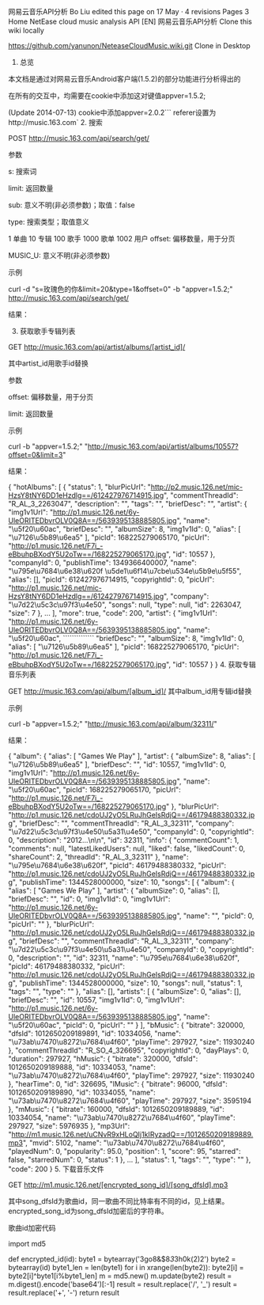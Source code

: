 网易云音乐API分析
Bo Liu edited this page on 17 May · 4 revisions
 Pages 3
Home
NetEase cloud music analysis API [EN]
网易云音乐API分析
Clone this wiki locally


https://github.com/yanunon/NeteaseCloudMusic.wiki.git
 Clone in Desktop
1. 总览

本文档是通过对网易云音乐Android客户端(1.5.2)的部分功能进行分析得出的

在所有的交互中，均需要在cookie中添加这对键值appver=1.5.2;

(Update 2014-07-13) cookie中添加appver=2.0.2``` referer设置为http://music.163.com`
2. 搜索

POST http://music.163.com/api/search/get/

参数

s: 搜索词

limit: 返回数量

sub: 意义不明(非必须参数)；取值：false

type: 搜索类型；取值意义

1 单曲
10 专辑
100 歌手
1000 歌单
1002 用户
offset: 偏移数量，用于分页

MUSIC_U: 意义不明(非必须参数)

示例

curl -d "s=玫瑰色的你&limit=20&type=1&offset=0" -b "appver=1.5.2;" http://music.163.com/api/search/get/

结果：



3. 获取歌手专辑列表

GET http://music.163.com/api/artist/albums/[artist_id]/

其中artist_id用歌手id替换

参数

offset: 偏移数量，用于分页

limit: 返回数量

示例

curl -b "appver=1.5.2;" "http://music.163.com/api/artist/albums/10557?offset=0&limit=3"

结果：

{
    "hotAlbums": [
        {
            "status": 1,
            "blurPicUrl": "http://p2.music.126.net/mic-HzsY8tNY6DD1eHzdlg==/612427976714915.jpg",
            "commentThreadId": "R_AL_3_2263047",
            "description": "",
            "tags": "",
            "briefDesc": "",
            "artist": {
                "img1v1Url": "http://p1.music.126.net/6y-UleORITEDbvrOLV0Q8A==/5639395138885805.jpg",
                "name": "\u5f20\u60ac",
                "briefDesc": "",
                "albumSize": 8,
                "img1v1Id": 0,
                "alias": [
                    "\u7126\u5b89\u6ea5"
                ],
                "picId": 168225279065170,
                "picUrl": "http://p1.music.126.net/F7i_-eBbuhpBXodY5U2oTw==/168225279065170.jpg",
                "id": 10557
            },
            "companyId": 0,
            "publishTime": 1349366400007,
            "name": "\u795e\u7684\u6e38\u620f \u5de1\u6f14\u7cbe\u534e\u5b9e\u5f55",
            "alias": [],
            "picId": 612427976714915,
            "copyrightId": 0,
            "picUrl": "http://p1.music.126.net/mic-HzsY8tNY6DD1eHzdlg==/612427976714915.jpg",
            "company": "\u7d22\u5c3c\u97f3\u4e50",
            "songs": null,
            "type": null,
            "id": 2263047,
            "size": 7
        },
        ...
    ],
    "more": true,
    "code": 200,
    "artist": {
        "img1v1Url": "http://p1.music.126.net/6y-UleORITEDbvrOLV0Q8A==/5639395138885805.jpg",
        "name": "\u5f20\u60ac", ``````````````
        "briefDesc": "",
        "albumSize": 8,
        "img1v1Id": 0,
        "alias": [
            "\u7126\u5b89\u6ea5"
        ],
        "picId": 168225279065170,
        "picUrl": "http://p1.music.126.net/F7i_-eBbuhpBXodY5U2oTw==/168225279065170.jpg",
        "id": 10557
    }
}
4. 获取专辑音乐列表

GET http://music.163.com/api/album/[album_id]/
其中album_id用专辑id替换

示例

curl -b "appver=1.5.2;" "http://music.163.com/api/album/32311/"

结果：

{
    "album": {
        "alias": [
            "Games We Play"
        ],
        "artist": {
            "albumSize": 8,
            "alias": [
                "\u7126\u5b89\u6ea5"
            ],
            "briefDesc": "",
            "id": 10557,
            "img1v1Id": 0,
            "img1v1Url": "http://p1.music.126.net/6y-UleORITEDbvrOLV0Q8A==/5639395138885805.jpg",
            "name": "\u5f20\u60ac",
            "picId": 168225279065170,
            "picUrl": "http://p1.music.126.net/F7i_-eBbuhpBXodY5U2oTw==/168225279065170.jpg"
        },
        "blurPicUrl": "http://p1.music.126.net/cdoUJ2yO5LRuJhGeIsRdjQ==/46179488380332.jpg",
        "briefDesc": "",
        "commentThreadId": "R_AL_3_32311",
        "company": "\u7d22\u5c3c\u97f3\u4e50\u5a31\u4e50",
        "companyId": 0,
        "copyrightId": 0,
        "description": "2012...\n\n",
        "id": 32311,
        "info": {
            "commentCount": 1,
            "comments": null,
            "latestLikedUsers": null,
            "liked": false,
            "likedCount": 0,
            "shareCount": 2,
            "threadId": "R_AL_3_32311"
        },
        "name": "\u795e\u7684\u6e38\u620f",
        "picId": 46179488380332,
        "picUrl": "http://p1.music.126.net/cdoUJ2yO5LRuJhGeIsRdjQ==/46179488380332.jpg",
        "publishTime": 1344528000000,
        "size": 10,
        "songs": [
            {
                "album": {
                    "alias": [
                        "Games We Play"
                    ],
                    "artist": {
                        "albumSize": 0,
                        "alias": [],
                        "briefDesc": "",
                        "id": 0,
                        "img1v1Id": 0,
                        "img1v1Url": "http://p1.music.126.net/6y-UleORITEDbvrOLV0Q8A==/5639395138885805.jpg",
                        "name": "",
                        "picId": 0,
                        "picUrl": ""
                    },
                    "blurPicUrl": "http://p1.music.126.net/cdoUJ2yO5LRuJhGeIsRdjQ==/46179488380332.jpg",
                    "briefDesc": "",
                    "commentThreadId": "R_AL_3_32311",
                    "company": "\u7d22\u5c3c\u97f3\u4e50\u5a31\u4e50",
                    "companyId": 0,
                    "copyrightId": 0,
                    "description": "",
                    "id": 32311,
                    "name": "\u795e\u7684\u6e38\u620f",
                    "picId": 46179488380332,
                    "picUrl": "http://p1.music.126.net/cdoUJ2yO5LRuJhGeIsRdjQ==/46179488380332.jpg",
                    "publishTime": 1344528000000,
                    "size": 10,
                    "songs": null,
                    "status": 1,
                    "tags": "",
                    "type": ""
                },
                "alias": [],
                "artists": [
                    {
                        "albumSize": 0,
                        "alias": [],
                        "briefDesc": "",
                        "id": 10557,
                        "img1v1Id": 0,
                        "img1v1Url": "http://p1.music.126.net/6y-UleORITEDbvrOLV0Q8A==/5639395138885805.jpg",
                        "name": "\u5f20\u60ac",
                        "picId": 0,
                        "picUrl": ""
                    }
                ],
                "bMusic": {
                    "bitrate": 320000,
                    "dfsId": 1012650209189891,
                    "id": 10334056,
                    "name": "\u73ab\u7470\u8272\u7684\u4f60",
                    "playTime": 297927,
                    "size": 11930240
                },
                "commentThreadId": "R_SO_4_326695",
                "copyrightId": 0,
                "dayPlays": 0,
                "duration": 297927,
                "hMusic": {
                    "bitrate": 320000,
                    "dfsId": 1012650209189888,
                    "id": 10334053,
                    "name": "\u73ab\u7470\u8272\u7684\u4f60",
                    "playTime": 297927,
                    "size": 11930240
                },
                "hearTime": 0,
                "id": 326695,
                "lMusic": {
                    "bitrate": 96000,
                    "dfsId": 1012650209189890,
                    "id": 10334055,
                    "name": "\u73ab\u7470\u8272\u7684\u4f60",
                    "playTime": 297927,
                    "size": 3595194
                },
                "mMusic": {
                    "bitrate": 160000,
                    "dfsId": 1012650209189889,
                    "id": 10334054,
                    "name": "\u73ab\u7470\u8272\u7684\u4f60",
                    "playTime": 297927,
                    "size": 5976935
                },
                "mp3Url": "http://m1.music.126.net/uCNvR9xHLoQIj1kIRyzadQ==/1012650209189889.mp3",
                "mvid": 5102,
                "name": "\u73ab\u7470\u8272\u7684\u4f60",
                "playedNum": 0,
                "popularity": 95.0,
                "position": 1,
                "score": 95,
                "starred": false,
                "starredNum": 0,
                "status": 1
            },
            ...
        ],
        "status": 1,
        "tags": "",
        "type": ""
    },
    "code": 200
}
5. 下载音乐文件

GET http://m1.music.126.net/[encrypted_song_id]/[song_dfsId].mp3

其中song_dfsId为歌曲id，同一歌曲不同比特率有不同的id，见上结果。encrypted_song_id为song_dfsId加密后的字符串。

歌曲id加密代码

import md5

def encrypted_id(id):
    byte1 = bytearray('3go8&$8*3*3h0k(2)2')
    byte2 = bytearray(id)
    byte1_len = len(byte1)
    for i in xrange(len(byte2)):
        byte2[i] = byte2[i]^byte1[i%byte1_len]
    m = md5.new()
    m.update(byte2)
    result = m.digest().encode('base64')[:-1]
    result = result.replace('/', '_')
    result = result.replace('+', '-')
    return result